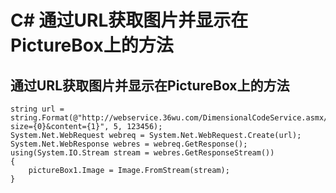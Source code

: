 # C# 通过URL获取图片并显示在PictureBox上的方法


<!--more-->

## 通过URL获取图片并显示在PictureBox上的方法

```CSharp
string url = string.Format(@"http://webservice.36wu.com/DimensionalCodeService.asmx/GetCodeImgByString?size={0}&content={1}", 5, 123456);
System.Net.WebRequest webreq = System.Net.WebRequest.Create(url);
System.Net.WebResponse webres = webreq.GetResponse();
using(System.IO.Stream stream = webres.GetResponseStream())
{
    pictureBox1.Image = Image.FromStream(stream);
}
```

